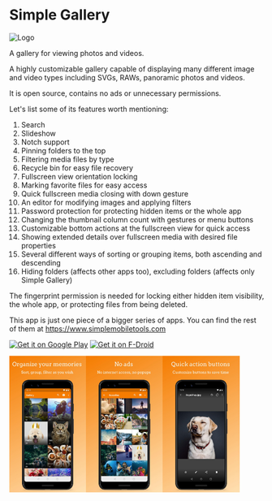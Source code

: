 # Simple Gallery

<img alt="Logo" src="app/src/main/res/mipmap-xxxhdpi/ic_launcher.png" width="80" />

A gallery for viewing photos and videos.

A highly customizable gallery capable of displaying many different image and video types including SVGs, RAWs, panoramic photos and videos.

It is open source, contains no ads or unnecessary permissions.

Let's list some of its features worth mentioning:
1. Search
2. Slideshow
3. Notch support
4. Pinning folders to the top
5. Filtering media files by type
6. Recycle bin for easy file recovery
7. Fullscreen view orientation locking
8. Marking favorite files for easy access
9. Quick fullscreen media closing with down gesture
10. An editor for modifying images and applying filters
11. Password protection for protecting hidden items or the whole app
12. Changing the thumbnail column count with gestures or menu buttons
13. Customizable bottom actions at the fullscreen view for quick access
14. Showing extended details over fullscreen media with desired file properties
15. Several different ways of sorting or grouping items, both ascending and descending
16. Hiding folders (affects other apps too), excluding folders (affects only Simple Gallery)

The fingerprint permission is needed for locking either hidden item visibility, the whole app, or protecting files from being deleted.

This app is just one piece of a bigger series of apps. You can find the rest of them at https://www.simplemobiletools.com

<a href='https://play.google.com/store/apps/details?id=com.simplemobiletools.gallery.pro'><img src='https://simplemobiletools.com/assets/images/google-play.png' alt='Get it on Google Play' height='45' /></a>
<a href='https://f-droid.org/packages/com.simplemobiletools.gallery.pro'><img src='https://simplemobiletools.com/assets/images/f-droid.png' alt='Get it on F-Droid' height='45' /></a>

<div style="display:flex;">
<img alt="App image" src="fastlane/metadata/android/en-US/images/phoneScreenshots/app_1.jpg" width="30%">
<img alt="App image" src="fastlane/metadata/android/en-US/images/phoneScreenshots/app_2.jpg" width="30%">
<img alt="App image" src="fastlane/metadata/android/en-US/images/phoneScreenshots/app_3.jpg" width="30%">
</div>
